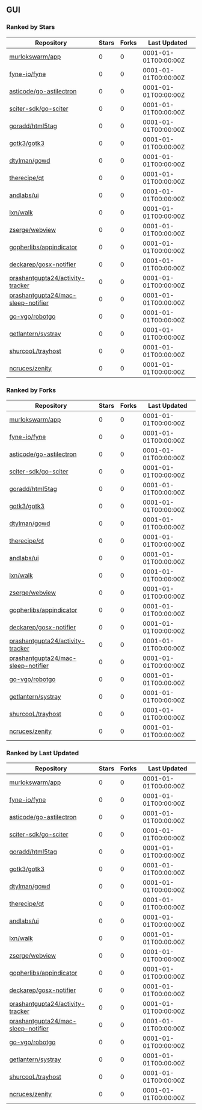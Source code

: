 ## GUI

### Ranked by Stars

| Repository | Stars | Forks | Last Updated |
|------------|-------|-------|--------------|
| [murlokswarm/app](https://github.com/murlokswarm/app) | 0 | 0 | 0001-01-01T00:00:00Z |
| [fyne-io/fyne](https://github.com/fyne-io/fyne) | 0 | 0 | 0001-01-01T00:00:00Z |
| [asticode/go-astilectron](https://github.com/asticode/go-astilectron) | 0 | 0 | 0001-01-01T00:00:00Z |
| [sciter-sdk/go-sciter](https://github.com/sciter-sdk/go-sciter) | 0 | 0 | 0001-01-01T00:00:00Z |
| [goradd/html5tag](https://github.com/goradd/html5tag) | 0 | 0 | 0001-01-01T00:00:00Z |
| [gotk3/gotk3](https://github.com/gotk3/gotk3) | 0 | 0 | 0001-01-01T00:00:00Z |
| [dtylman/gowd](https://github.com/dtylman/gowd) | 0 | 0 | 0001-01-01T00:00:00Z |
| [therecipe/qt](https://github.com/therecipe/qt) | 0 | 0 | 0001-01-01T00:00:00Z |
| [andlabs/ui](https://github.com/andlabs/ui) | 0 | 0 | 0001-01-01T00:00:00Z |
| [lxn/walk](https://github.com/lxn/walk) | 0 | 0 | 0001-01-01T00:00:00Z |
| [zserge/webview](https://github.com/zserge/webview) | 0 | 0 | 0001-01-01T00:00:00Z |
| [gopherlibs/appindicator](https://github.com/gopherlibs/appindicator) | 0 | 0 | 0001-01-01T00:00:00Z |
| [deckarep/gosx-notifier](https://github.com/deckarep/gosx-notifier) | 0 | 0 | 0001-01-01T00:00:00Z |
| [prashantgupta24/activity-tracker](https://github.com/prashantgupta24/activity-tracker) | 0 | 0 | 0001-01-01T00:00:00Z |
| [prashantgupta24/mac-sleep-notifier](https://github.com/prashantgupta24/mac-sleep-notifier) | 0 | 0 | 0001-01-01T00:00:00Z |
| [go-vgo/robotgo](https://github.com/go-vgo/robotgo) | 0 | 0 | 0001-01-01T00:00:00Z |
| [getlantern/systray](https://github.com/getlantern/systray) | 0 | 0 | 0001-01-01T00:00:00Z |
| [shurcooL/trayhost](https://github.com/shurcooL/trayhost) | 0 | 0 | 0001-01-01T00:00:00Z |
| [ncruces/zenity](https://github.com/ncruces/zenity) | 0 | 0 | 0001-01-01T00:00:00Z |

### Ranked by Forks

| Repository | Stars | Forks | Last Updated |
|------------|-------|-------|--------------|
| [murlokswarm/app](https://github.com/murlokswarm/app) | 0 | 0 | 0001-01-01T00:00:00Z |
| [fyne-io/fyne](https://github.com/fyne-io/fyne) | 0 | 0 | 0001-01-01T00:00:00Z |
| [asticode/go-astilectron](https://github.com/asticode/go-astilectron) | 0 | 0 | 0001-01-01T00:00:00Z |
| [sciter-sdk/go-sciter](https://github.com/sciter-sdk/go-sciter) | 0 | 0 | 0001-01-01T00:00:00Z |
| [goradd/html5tag](https://github.com/goradd/html5tag) | 0 | 0 | 0001-01-01T00:00:00Z |
| [gotk3/gotk3](https://github.com/gotk3/gotk3) | 0 | 0 | 0001-01-01T00:00:00Z |
| [dtylman/gowd](https://github.com/dtylman/gowd) | 0 | 0 | 0001-01-01T00:00:00Z |
| [therecipe/qt](https://github.com/therecipe/qt) | 0 | 0 | 0001-01-01T00:00:00Z |
| [andlabs/ui](https://github.com/andlabs/ui) | 0 | 0 | 0001-01-01T00:00:00Z |
| [lxn/walk](https://github.com/lxn/walk) | 0 | 0 | 0001-01-01T00:00:00Z |
| [zserge/webview](https://github.com/zserge/webview) | 0 | 0 | 0001-01-01T00:00:00Z |
| [gopherlibs/appindicator](https://github.com/gopherlibs/appindicator) | 0 | 0 | 0001-01-01T00:00:00Z |
| [deckarep/gosx-notifier](https://github.com/deckarep/gosx-notifier) | 0 | 0 | 0001-01-01T00:00:00Z |
| [prashantgupta24/activity-tracker](https://github.com/prashantgupta24/activity-tracker) | 0 | 0 | 0001-01-01T00:00:00Z |
| [prashantgupta24/mac-sleep-notifier](https://github.com/prashantgupta24/mac-sleep-notifier) | 0 | 0 | 0001-01-01T00:00:00Z |
| [go-vgo/robotgo](https://github.com/go-vgo/robotgo) | 0 | 0 | 0001-01-01T00:00:00Z |
| [getlantern/systray](https://github.com/getlantern/systray) | 0 | 0 | 0001-01-01T00:00:00Z |
| [shurcooL/trayhost](https://github.com/shurcooL/trayhost) | 0 | 0 | 0001-01-01T00:00:00Z |
| [ncruces/zenity](https://github.com/ncruces/zenity) | 0 | 0 | 0001-01-01T00:00:00Z |

### Ranked by Last Updated

| Repository | Stars | Forks | Last Updated |
|------------|-------|-------|--------------|
| [murlokswarm/app](https://github.com/murlokswarm/app) | 0 | 0 | 0001-01-01T00:00:00Z |
| [fyne-io/fyne](https://github.com/fyne-io/fyne) | 0 | 0 | 0001-01-01T00:00:00Z |
| [asticode/go-astilectron](https://github.com/asticode/go-astilectron) | 0 | 0 | 0001-01-01T00:00:00Z |
| [sciter-sdk/go-sciter](https://github.com/sciter-sdk/go-sciter) | 0 | 0 | 0001-01-01T00:00:00Z |
| [goradd/html5tag](https://github.com/goradd/html5tag) | 0 | 0 | 0001-01-01T00:00:00Z |
| [gotk3/gotk3](https://github.com/gotk3/gotk3) | 0 | 0 | 0001-01-01T00:00:00Z |
| [dtylman/gowd](https://github.com/dtylman/gowd) | 0 | 0 | 0001-01-01T00:00:00Z |
| [therecipe/qt](https://github.com/therecipe/qt) | 0 | 0 | 0001-01-01T00:00:00Z |
| [andlabs/ui](https://github.com/andlabs/ui) | 0 | 0 | 0001-01-01T00:00:00Z |
| [lxn/walk](https://github.com/lxn/walk) | 0 | 0 | 0001-01-01T00:00:00Z |
| [zserge/webview](https://github.com/zserge/webview) | 0 | 0 | 0001-01-01T00:00:00Z |
| [gopherlibs/appindicator](https://github.com/gopherlibs/appindicator) | 0 | 0 | 0001-01-01T00:00:00Z |
| [deckarep/gosx-notifier](https://github.com/deckarep/gosx-notifier) | 0 | 0 | 0001-01-01T00:00:00Z |
| [prashantgupta24/activity-tracker](https://github.com/prashantgupta24/activity-tracker) | 0 | 0 | 0001-01-01T00:00:00Z |
| [prashantgupta24/mac-sleep-notifier](https://github.com/prashantgupta24/mac-sleep-notifier) | 0 | 0 | 0001-01-01T00:00:00Z |
| [go-vgo/robotgo](https://github.com/go-vgo/robotgo) | 0 | 0 | 0001-01-01T00:00:00Z |
| [getlantern/systray](https://github.com/getlantern/systray) | 0 | 0 | 0001-01-01T00:00:00Z |
| [shurcooL/trayhost](https://github.com/shurcooL/trayhost) | 0 | 0 | 0001-01-01T00:00:00Z |
| [ncruces/zenity](https://github.com/ncruces/zenity) | 0 | 0 | 0001-01-01T00:00:00Z |

